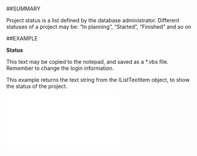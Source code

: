 

##SUMMARY

Project status is a list defined by the database administrator. Different statuses of a project may be: “In planning”, “Started”, “Finished” and so on


##EXAMPLE

**Status**

This text may be copied to the notepad, and saved as a *.vbs file. Remember to change the login information.



This example returns the text string from the IListTextItem object, to show the status of the project.

![](../../Examples/vbs/SOProject.Example.vbs.txt)





